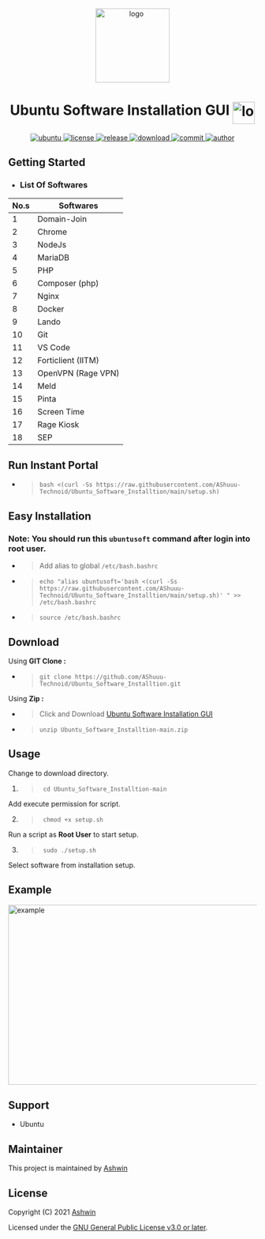 <!-- PROJECT LOGO -->
<br />
<p align="center">
  <a>
    <img src="https://linuxx.info/wp-content/uploads/2019/04/eac0630b6c4cc9d1b3c1dae9e775f4e9-1.png" alt="logo" width="150" height="150"/>
  </a>
  <h1 align="center">Ubuntu Software Installation GUI <img align="top" src="https://telegra.ph/file/3898bdbce63b2dbd6bde9.gif" alt="logo" width="45" height="45"/></h1>
</p>

<p align="center">
  <a href="https://ubuntu.com"/>
  <img  alt="ubuntu" src="https://img.shields.io/badge/Ubuntu-E95420?style=flat-square&logo=ubuntu&logoColor=white" />
  <a href="https://github.com/AShuuu-Technoid/Ubuntu_Software_Installtion/blob/main/LICENSE">
  <img alt="license" src="https://img.shields.io/github/license/AShuuu-Technoid/Ubuntu_Software_Installtion?style=flat-square" />
  <a href="https://github.com/AShuuu-Technoid/Ubuntu_Software_Installtion/releases">
  <img alt="release" src="https://img.shields.io/github/v/release/AShuuu-Technoid/Ubuntu_Software_Installtion?style=flat-square" />
  <a href="https://github.com/AShuuu-Technoid/Ubuntu_Software_Installtion">
  <img alt="download" src="https://img.shields.io/github/downloads/AShuuu-Technoid/Ubuntu_Software_Installtion/total?style=flat-square"/>
  <a href="https://github.com/AShuuu-Technoid/Ubuntu_Software_Installtion">
  <img alt="commit" src="https://img.shields.io/github/last-commit/AShuuu-Technoid/Ubuntu_Software_Installtion?style=flat-square"/>
  <a href="https://ashuuu.ml">
  <img alt="author" src="https://img.shields.io/badge/author-Ashwin-blue?style=flat-square"/>
  </a>
</p>

## Getting Started

  - ### List Of Softwares

  No.s  | Softwares
------------- | -------------
1 | Domain-Join
2 | Chrome
3 | NodeJs
4 | MariaDB
5 | PHP
6 | Composer (php)
7 | Nginx
8 | Docker
9 | Lando
10 | Git
11 | VS Code
12 | Forticlient (IITM)
13 | OpenVPN (Rage VPN)
14 | Meld
15 | Pinta
16 | Screen Time
17 | Rage Kiosk
18 | SEP

## Run Instant Portal
- >`bash <(curl -Ss https://raw.githubusercontent.com/AShuuu-Technoid/Ubuntu_Software_Installtion/main/setup.sh)`

## Easy Installation
### Note: You should run this `ubuntusoft` command after login into root user.
- > Add alias to global `/etc/bash.bashrc`
- >`echo "alias ubuntusoft='bash <(curl -Ss https://raw.githubusercontent.com/AShuuu-Technoid/Ubuntu_Software_Installtion/main/setup.sh)'
" >> /etc/bash.bashrc`
- >`source /etc/bash.bashrc`

## Download
Using **GIT Clone :**
- >`git clone https://github.com/AShuuu-Technoid/Ubuntu_Software_Installtion.git`

Using **Zip :**
- >Click and Download [Ubuntu Software Installation GUI](https://github.com/AShuuu-Technoid/Ubuntu_Software_Installtion/archive/refs/heads/main.zip)

- >`unzip Ubuntu_Software_Installtion-main.zip`

## Usage

Change to download directory.

1. >` cd Ubuntu_Software_Installtion-main`

Add execute permission for script.

2. >` chmod +x setup.sh`

Run a script as **Root User** to start setup.

3. >` sudo ./setup.sh`

Select software from installation setup.

## Example

<img src="https://media.giphy.com/media/dDDXixSEKWnqFxlBRr/giphy.gif" alt="example" width="515" height="364"/>

## Support
- Ubuntu

## Maintainer
This project is maintained by [Ashwin](https://ashuuu.ml/)

## License

Copyright (C) 2021 [Ashwin](https://ashuuu.ml/)

Licensed under the [GNU General Public License v3.0 or later](LICENSE).
